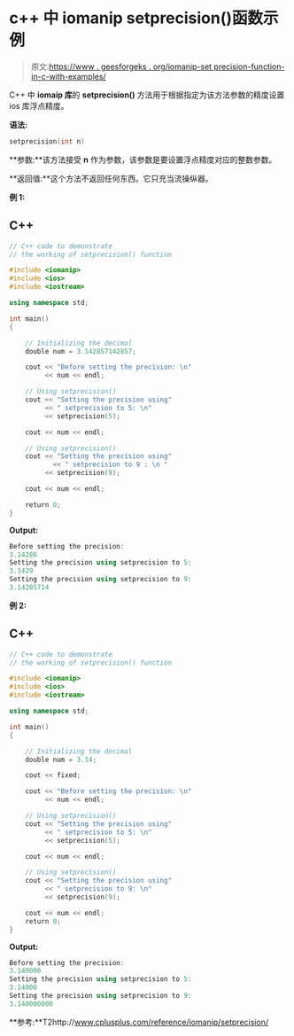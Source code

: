# c++ 中 iomanip setprecision()函数示例

> 原文:[https://www . geesforgeks . org/iomanip-set precision-function-in-c-with-examples/](https://www.geeksforgeeks.org/iomanip-setprecision-function-in-c-with-examples/)

C++ 中 **iomaip 库**的 **setprecision()** 方法用于根据指定为该方法参数的精度设置 ios 库浮点精度。

**语法:**

```cpp
setprecision(int n)
```

**参数:**该方法接受 **n** 作为参数，该参数是要设置浮点精度对应的整数参数。

**返回值:**这个方法不返回任何东西。它只充当流操纵器。

**例 1:**

## C++

```cpp
// C++ code to demonstrate
// the working of setprecision() function

#include <iomanip>
#include <ios>
#include <iostream>

using namespace std;

int main()
{

    // Initializing the decimal
    double num = 3.142857142857;

    cout << "Before setting the precision: \n"
         << num << endl;

    // Using setprecision()
    cout << "Setting the precision using"
         << " setprecision to 5: \n"
         << setprecision(5);

    cout << num << endl;

    // Using setprecision()
    cout << "Setting the precision using"
           << " setprecision to 9 : \n "
         << setprecision(9);

    cout << num << endl;

    return 0;
}
```

**Output:** 

```cpp
Before setting the precision: 
3.14286
Setting the precision using setprecision to 5: 
3.1429
Setting the precision using setprecision to 9: 
3.14285714
```

**例 2:**

## C++

```cpp
// C++ code to demonstrate
// the working of setprecision() function

#include <iomanip>
#include <ios>
#include <iostream>

using namespace std;

int main()
{

    // Initializing the decimal
    double num = 3.14;

    cout << fixed;

    cout << "Before setting the precision: \n"
         << num << endl;

    // Using setprecision()
    cout << "Setting the precision using"
         << " setprecision to 5: \n"
         << setprecision(5);

    cout << num << endl;

    // Using setprecision()
    cout << "Setting the precision using"
         << " setprecision to 9: \n"
         << setprecision(9);

    cout << num << endl;
    return 0;
}
```

**Output:** 

```cpp
Before setting the precision: 
3.140000
Setting the precision using setprecision to 5: 
3.14000
Setting the precision using setprecision to 9: 
3.140000000
```

**参考:**T2http://www.cplusplus.com/reference/iomanip/setprecision/